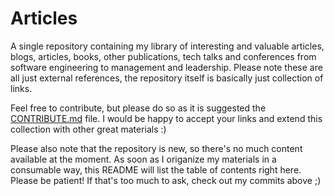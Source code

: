 # Articles
A single repository containing my library of interesting and valuable articles, blogs, articles, books, other publications, tech talks and conferences from software engineering to management and leadership.
Please note these are all just external references, the repository itself is basically just collection of links.

Feel free to contribute, but please do so as it is suggested the [CONTRIBUTE.md](CONTRIBUTE.md) file. I would be happy to accept your links and extend this collection with other great materials :)

Please also note that the repository is new, so there's no much content available at the moment. As soon as I origanize my materials in a consumable way, this README will list the table of contents right here. Please be patient! If that's too much to ask, check out my commits above ;)
